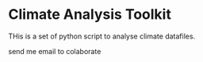# Climate Analysis Toolkit 

THis is a set of python script to analyse climate datafiles.

send me email to colaborate 
